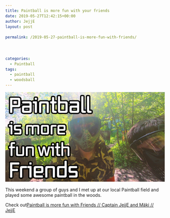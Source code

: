```yaml
---
title: Paintball is more fun with your friends 
date: 2019-05-27T12:42:15+00:00
author: JejjE
layout: post

permalink: /2019-05-27-paintball-is-more-fun-with-friends/



categories:
  - Paintball
tags:
  - paintball
  - woodsball
---
```


[![Playing Paintball is more fun with Friends](/images/posts/paintball/paintball-is-more-fun-with-friends-thumbnail.jpg)](https://www.youtube.com/watch?v=EJc8GoLefzo)


This weekend a group of guys and I met up at our local Paintball field and played some awesome paintball in the woods.

Check out[Paintball is more fun with Friends // Captain JejjE and Mäki // JejjE](https://www.youtube.com/watch?v=EJc8GoLefzo)




